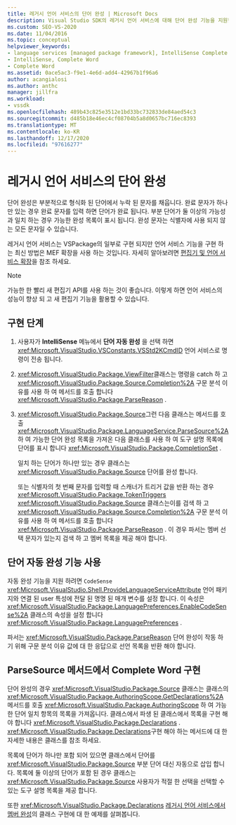 ```yaml
---
title: 레거시 언어 서비스의 단어 완성 | Microsoft Docs
description: Visual Studio SDK의 레거시 언어 서비스에 대해 단어 완성 기능을 지원할 수 있습니다. VSPackage에서 레거시 언어 서비스를 구현 하는 방법에 대해 알아봅니다.
ms.custom: SEO-VS-2020
ms.date: 11/04/2016
ms.topic: conceptual
helpviewer_keywords:
- language services [managed package framework], IntelliSense Complete Word
- IntelliSense, Complete Word
- Complete Word
ms.assetid: 0ace5ac3-f9e1-4e6d-add4-42967b1f96a6
author: acangialosi
ms.author: anthc
manager: jillfra
ms.workload:
- vssdk
ms.openlocfilehash: 489b43c825e3512e1bd33bc732833de84aed54c3
ms.sourcegitcommit: d485b18e46ec4cf08704b5a8d0657bc716ec8393
ms.translationtype: MT
ms.contentlocale: ko-KR
ms.lasthandoff: 12/17/2020
ms.locfileid: "97616277"
---
```

# <a name="word-completion-in-a-legacy-language-service"></a>레거시 언어 서비스의 단어 완성
단어 완성은 부분적으로 형식화 된 단어에서 누락 된 문자를 채웁니다. 완료 문자가 하나만 있는 경우 완료 문자를 입력 하면 단어가 완료 됩니다. 부분 단어가 둘 이상의 가능성과 일치 하는 경우 가능한 완성 목록이 표시 됩니다. 완성 문자는 식별자에 사용 되지 않는 모든 문자일 수 있습니다.

 레거시 언어 서비스는 VSPackage의 일부로 구현 되지만 언어 서비스 기능을 구현 하는 최신 방법은 MEF 확장을 사용 하는 것입니다. 자세히 알아보려면 [편집기 및 언어 서비스 확장](../../extensibility/extending-the-editor-and-language-services.md)을 참조 하세요.

> [!NOTE]
> 가능한 한 빨리 새 편집기 API를 사용 하는 것이 좋습니다. 이렇게 하면 언어 서비스의 성능이 향상 되 고 새 편집기 기능을 활용할 수 있습니다.

## <a name="implementation-steps"></a>구현 단계

1. 사용자가 **IntelliSense** 메뉴에서 **단어 자동 완성** 을 선택 하면 <xref:Microsoft.VisualStudio.VSConstants.VSStd2KCmdID> 언어 서비스로 명령이 전송 됩니다.

2. <xref:Microsoft.VisualStudio.Package.ViewFilter>클래스는 명령을 catch 하 고 <xref:Microsoft.VisualStudio.Package.Source.Completion%2A> 구문 분석 이유를 사용 하 여 메서드를 호출 합니다 <xref:Microsoft.VisualStudio.Package.ParseReason> .

3. <xref:Microsoft.VisualStudio.Package.Source>그런 다음 클래스는 메서드를 호출 <xref:Microsoft.VisualStudio.Package.LanguageService.ParseSource%2A> 하 여 가능한 단어 완성 목록을 가져온 다음 클래스를 사용 하 여 도구 설명 목록에 단어를 표시 합니다 <xref:Microsoft.VisualStudio.Package.CompletionSet> .

    일치 하는 단어가 하나만 있는 경우 클래스는 <xref:Microsoft.VisualStudio.Package.Source> 단어를 완성 합니다.

   또는 식별자의 첫 번째 문자를 입력할 때 스캐너가 트리거 값을 반환 하는 경우 <xref:Microsoft.VisualStudio.Package.TokenTriggers> <xref:Microsoft.VisualStudio.Package.Source> 클래스는이를 검색 하 고 <xref:Microsoft.VisualStudio.Package.Source.Completion%2A> 구문 분석 이유를 사용 하 여 메서드를 호출 합니다 <xref:Microsoft.VisualStudio.Package.ParseReason> . 이 경우 파서는 멤버 선택 문자가 있는지 검색 하 고 멤버 목록을 제공 해야 합니다.

## <a name="enabling-support-for-the-complete-word"></a>단어 자동 완성 기능 사용
 자동 완성 기능을 지원 하려면 `CodeSense` <xref:Microsoft.VisualStudio.Shell.ProvideLanguageServiceAttribute> 언어 패키지와 연결 된 user 특성에 전달 된 명명 된 매개 변수를 설정 합니다. 이 속성은 <xref:Microsoft.VisualStudio.Package.LanguagePreferences.EnableCodeSense%2A> 클래스의 속성을 설정 합니다 <xref:Microsoft.VisualStudio.Package.LanguagePreferences> .

 파서는 <xref:Microsoft.VisualStudio.Package.ParseReason> 단어 완성이 작동 하기 위해 구문 분석 이유 값에 대 한 응답으로 선언 목록을 반환 해야 합니다.

## <a name="implementing-complete-word-in-the-parsesource-method"></a>ParseSource 메서드에서 Complete Word 구현
 단어 완성의 경우 <xref:Microsoft.VisualStudio.Package.Source> 클래스는 클래스의 <xref:Microsoft.VisualStudio.Package.AuthoringScope.GetDeclarations%2A> 메서드를 호출 <xref:Microsoft.VisualStudio.Package.AuthoringScope> 하 여 가능한 단어 일치 항목의 목록을 가져옵니다. 클래스에서 파생 된 클래스에서 목록을 구현 해야 합니다 <xref:Microsoft.VisualStudio.Package.Declarations> . <xref:Microsoft.VisualStudio.Package.Declarations>구현 해야 하는 메서드에 대 한 자세한 내용은 클래스를 참조 하세요.

 목록에 단어가 하나만 포함 되어 있으면 클래스에서 단어를 <xref:Microsoft.VisualStudio.Package.Source> 부분 단어 대신 자동으로 삽입 합니다. 목록에 둘 이상의 단어가 포함 된 경우 클래스는 <xref:Microsoft.VisualStudio.Package.Source> 사용자가 적절 한 선택을 선택할 수 있는 도구 설명 목록을 제공 합니다.

 또한 <xref:Microsoft.VisualStudio.Package.Declarations> [레거시 언어 서비스에서 멤버 완성](../../extensibility/internals/member-completion-in-a-legacy-language-service.md)의 클래스 구현에 대 한 예제를 살펴봅니다.
